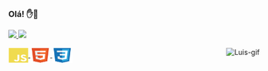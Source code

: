 ### Olá! ✋🌱

<div>
  <a href="https://github.com/luisccsjr">
  <img height="160em" src="https://github-readme-stats.vercel.app/api?username=luisccsjr&show_icons=true&theme=dracula&include_all_commits=true&count_private=true"/>
  <img height="160em" src="https://github-readme-stats.vercel.app/api/top-langs/?username=luisccsjr&layout=compact&langs_count=7&theme=dracula"/>
    
    
</div>
  <div style="display: inline_block"><br>
  <img align="center" alt="Luis-Js" height="30" width="40" src="https://raw.githubusercontent.com/devicons/devicon/master/icons/javascript/javascript-plain.svg">
  <img align="center" alt="Luis-HTML" height="30" width="40" src="https://raw.githubusercontent.com/devicons/devicon/master/icons/html5/html5-original.svg">
  <img align="center" alt="Luis-CSS" height="30" width="40" src="https://raw.githubusercontent.com/devicons/devicon/master/icons/css3/css3-original.svg">
    <img align="right" height="140em" alt="Luis-gif" src="https://media.giphy.com/media/Fuuhvy9qLiVoAbHcEc/giphy.gif">
</div>
  
  ##
